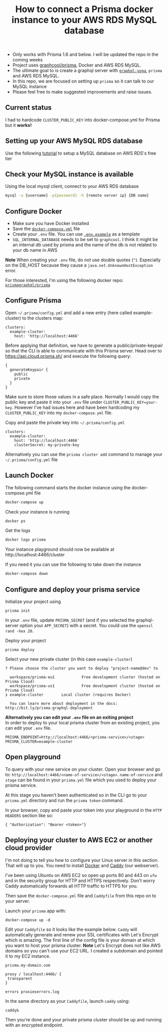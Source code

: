<h1 align="center"><strong>How to connect a Prisma docker instance to your AWS RDS MySQL database</strong></h1>

<br />

- Only works with Prisma 1.6 and below. I will be updated the repo in the coming weeks
- Project uses [graphcool/prisma](https://github.com/graphcool/prisma), Docker and AWS RDS MySQL.
- The ultimate goal to is create a graphql server with [`graphql-yoga`](https://github.com/graphcool/graphql-yoga), `prisma` and AWS RDS MySQL.
- In this repo, we are focused on setting up `prisma` so it can talk to our MySQL instance
- Please feel free to make suggested improvements and raise issues.

## Current status

I had to hardcode `CLUSTER_PUBLIC_KEY` into docker-compose.yml for Prisma but it **works!**

## Setting up your AWS MySQL RDS database

Use the following [tutorial](https://gist.github.com/marktani/8631cb9c63d0973bcdd8bff19d6162c2) to setup a MySQL database on AWS RDS's free tier

## Check your MySQL instance is available

Using the local mysql client, connect to your AWS RDS database

```sh
mysql -u {username} -p{password} -h {remote server ip} {DB name}
```

## Configure Docker

- Make sure you have Docker installed
- Save the [`docker-compose.yml`](./docker-compose.yml) file
- Create your `.env` file. You can use [`.env.example`](./.env.example) as a template
- `SQL_INTERNAL_DATABASE` needs to be set to `graphcool`. I think it might be an internal db used by prisma and the name of the db is not related to your db name in AWS

**Note** When creating your `.env` file, do not use double quotes (`"`). Especially on the DB_HOST because they cause a `java.net.UnknownHostException` error.

For those interested, I'm using the following docker repo: [`prismagraphql/prisma`](https://hub.docker.com/r/prismagraphql/prisma/)

## Configure Prisma

Open `~/.prisma/config.yml` and add a new entry (here called example-cluster) to the clusters map:

```
clusters:
  example-cluster:
    host: 'http://localhost:4466'
```

Before applying that definition, we have to generate a public/private-keypair so that the CLI is able to communicate with this Prisma server. Head over to https://api.cloud.prisma.sh/ and execute the following query:

```
{
  generateKeypair {
    public
    private
  }
}
```

Make sure to store those values in a safe place. Normally I would copy the public key and paste it into your `.env` file under `CLUSTER_PUBLIC_KEY=your-key`. However I've had issues here and have been hardcoding my `CLUSTER_PUBLIC_KEY` into my `docker-compose.yml` file.

Copy and paste the private key into `~/.prisma/config.yml` 

```
clusters:
  example-cluster:
    host: 'http://localhost:4466'
    clusterSecret: my-private-key
```

Alternatively you can use the `prisma cluster add` command to manage your `~/.prisma/config.yml` file

## Launch Docker

The following command starts the docker instance using the docker-compose.yml file

```sh
docker-compose up 
```

Check your instance is running
```sh
docker ps
```

Get the logs
```sh
docker logs prisma
```

Your instance playground should now be available at http://localhost:4466/cluster

If you need it you can use the following to take down the instance
```sh
docker-compose down
```

## Configure and deploy your prisma service

Initialize your project using

```
prisma init
```

In your `.env` file, update `PRISMA_SECRET` (and if you selected the graphql-server option your `APP_SECRET`) with a secret. You could use the `openssl rand -hex 20`.


Deploy your project

```
prisma deploy
```

Select your new private cluster (in this case `example-cluster`)

```
? Please choose the cluster you want to deploy "project-name@dev" to 

  workspace/prisma-eu1            Free development cluster (hosted on Prisma Cloud) 
  workspace/prisma-us1            Free development cluster (hosted on Prisma Cloud) 
❯ example-cluster        Local cluster (requires Docker) 
                       
  You can learn more about deployment in the docs: http://bit.ly/prisma-graphql-deployment
```

**Alternatively you can edit your `.env` file on an exiting project**
<br>
In order to deploy to your local prisma cluster from an existing project, you can edit your `.env` file. 

```
PRISMA_ENDPOINT=http://localhost:4466/<prisma-service>/<stage>
PRISMA_CLUSTER=example-cluster
```

## Open playground

To query with your new service on your cluster. Open your browser and go to: `http://localhost:4466/<name-of-service>/<stage>`. `name-of-service` and `stage` can be found in your `prisma.yml` file which you used to deploy your prisma service. 

At this stage you haven't been authenticated so in the CLI go to your `prisma.yml` directory and run the `prisma token` command.

In your browser, copy and paste your token into your playground in the `HTTP HEADERS` section like so:

`{ "Authorization": "Bearer <token>"}`

## Deploying your cluster to AWS EC2 or another cloud provider

I'm not doing to tell you how to configure your Linux server in this section. That will up to you. You need to install [Docker](https://www.docker.com/get-docker) and [Caddy](https://caddyserver.com/download) (our webserver).

I've been using Ubuntu on AWS EC2 so open up ports 80 and 443 on `ufw` and in the security group for HTTP and HTTPS respectively. Don't worry Caddy automatically forwards all HTTP traffic to HTTPS for you.

Then save the `docker-compose.yml` file and `Caddyfile` from this repo on to your server.

Launch your `prisma` app with:

```
docker-compose up -d
```

Edit your `Caddyfile` so it looks like the example below. `Caddy` will automatically generate and renew your SSL certificates with Let's Encrypt which is amazing. The first line of the config file is your domain at which you want to host your prisma cluster. **Note** Let's Encrypt does not like AWS domains so you can't use your EC2 URL. I created a subdomain and pointed it to my EC2 instance.

```
prisma.my-domain.com

proxy / localhost:4466/ {
 transparent
}

errors proxieserrors.log
```

In the same directory as your `Caddyfile`, launch `caddy` using:

```
caddy&
```

Then you're done and your private prisma cluster should be up and running with an encrypted endpoint.
